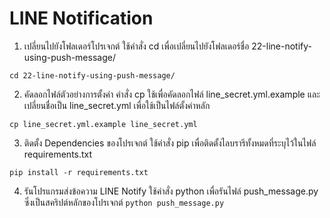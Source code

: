 # LINE Notification 

1. เปลี่ยนไปยังโฟลเดอร์โปรเจกต์
ใช้คำสั่ง cd เพื่อเปลี่ยนไปยังโฟลเดอร์ชื่อ 22-line-notify-using-push-message/
```
cd 22-line-notify-using-push-message/
```

2. คัดลอกไฟล์ตัวอย่างการตั้งค่า
คำสั่ง cp ใช้เพื่อคัดลอกไฟล์ line_secret.yml.example และเปลี่ยนชื่อเป็น line_secret.yml เพื่อใช้เป็นไฟล์ตั้งค่าหลัก

```
cp line_secret.yml.example line_secret.yml
```

3. ติดตั้ง Dependencies ของโปรเจกต์
ใช้คำสั่ง pip เพื่อติดตั้งไลบรารีทั้งหมดที่ระบุไว้ในไฟล์ requirements.txt

```
pip install -r requirements.txt
```

4. รันโปรแกรมส่งข้อความ LINE Notify
ใช้คำสั่ง python เพื่อรันไฟล์ push_message.py ซึ่งเป็นสคริปต์หลักของโปรเจกต์
``
python push_message.py
``